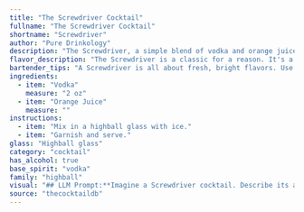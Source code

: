 ```yaml
---
title: "The Screwdriver Cocktail"
fullname: "The Screwdriver Cocktail"
shortname: "Screwdriver"
author: "Pure Drinkology"
description: "The Screwdriver, a simple blend of vodka and orange juice, belongs to the Highball family, characterized by their tall, mixed-drink format.  Its origin is debated, but most agree it emerged in the mid-20th century, possibly among American oil workers in the Middle East. "
flavor_description: "The Screwdriver is a classic for a reason. It's a refreshing blend of crisp, clean vodka and bright, citrusy orange juice. The result is a smooth, easy-drinking cocktail with a light sweetness and a subtle tang. The vodka's neutrality allows the orange juice to shine, creating a vibrant and invigorating flavor profile that's perfect for any occasion. "
bartender_tips: "A Screwdriver is all about fresh, bright flavors. Use high-quality vodka and freshly squeezed orange juice. Chill both ingredients beforehand for a crisp, refreshing drink.  Don't over-shake, as this will dilute the flavors. Garnish with an orange slice or a twist. Remember, less is more! "
ingredients:
  - item: "Vodka"
    measure: "2 oz"
  - item: "Orange Juice"
    measure: ""
instructions:
  - item: "Mix in a highball glass with ice."
  - item: "Garnish and serve."
glass: "Highball glass"
category: "cocktail"
has_alcohol: true
base_spirit: "vodka"
family: "highball"
visual: "## LLM Prompt:**Imagine a Screwdriver cocktail. Describe its appearance in detail. Consider:*** **Color:** Is it a bright orange, a more muted shade, or perhaps slightly cloudy? * **Clarity:** Is it crystal clear, slightly hazy, or does it have any visible particles?* **Texture:** Is it smooth and silky, or does it have a noticeable pulp from the orange juice?* **Garnish:** Is there a simple orange slice, a wedge, or perhaps a more elaborate twist?* **Glass:** Is it served in a tall glass, a rocks glass, or something else entirely?* **Overall Impression:** Does it look refreshing and light, or perhaps more substantial?**Bonus:** Can you provide any additional details that would help a person visualize the drink? For example, how does the light play on the surface? Are there any bubbles or ice visible? "
source: "thecocktaildb"
---
```



